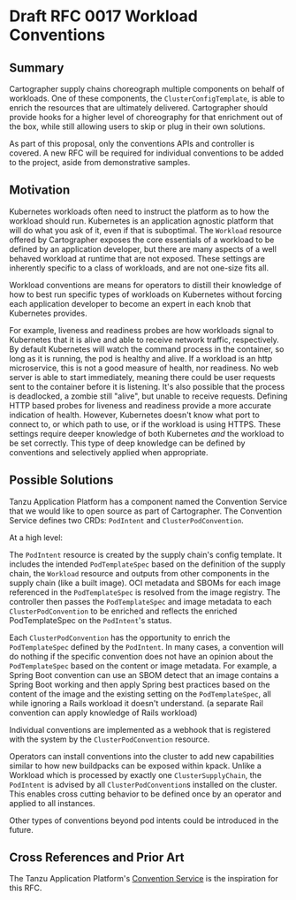 # Draft RFC 0017 Workload Conventions

## Summary

Cartographer supply chains choreograph multiple components on behalf of workloads. One of these components, the `ClusterConfigTemplate`, is able to enrich the resources that are ultimately delivered. Cartographer should provide hooks for a higher level of choreography for that enrichment out of the box, while still allowing users to skip or plug in their own solutions.

As part of this proposal, only the conventions APIs and controller is covered. A new RFC will be required for individual conventions to be added to the project, aside from demonstrative samples.

## Motivation

Kubernetes workloads often need to instruct the platform as to how the workload should run. Kubernetes is an application agnostic platform that will do what you ask of it, even if that is suboptimal. The `Workload` resource offered by Cartographer exposes the core essentials of a workload to be defined by an application developer, but there are many aspects of a well behaved workload at runtime that are not exposed. These settings are inherently specific to a class of workloads, and are not one-size fits all.

Workload conventions are means for operators to distill their knowledge of how to best run specific types of workloads on Kubernetes without forcing each application developer to become an expert in each knob that Kubernetes provides.

For example, liveness and readiness probes are how workloads signal to Kubernetes that it is alive and able to receive network traffic, respectively. By default Kubernetes will watch the command process in the container, so long as it is running, the pod is healthy and alive. If a workload is an http microservice, this is not a good measure of health, nor readiness. No web server is able to start immediately, meaning there could be user requests sent to the container before it is listening. It's also possible that the process is deadlocked, a zombie still "alive", but unable to receive requests. Defining HTTP based probes for liveness and readiness provide a more accurate indication of health. However, Kubernetes doesn't know what port to connect to, or which path to use, or if the workload is using HTTPS. These settings require deeper knowledge of both Kubernetes *and* the workload to be set correctly. This type of deep knowledge can be defined by conventions and selectively applied when appropriate.

## Possible Solutions

Tanzu Application Platform has a component named the Convention Service that we would like to open source as part of Cartographer. The Convention Service defines two CRDs: `PodIntent` and `ClusterPodConvention`.

At a high level:

The `PodIntent` resource is created by the supply chain's config template. It includes the intended `PodTemplateSpec` based on the definition of the supply chain, the `Workload` resource and outputs from other components in the supply chain (like a built image). OCI metadata and SBOMs for each image referenced in the `PodTemplateSpec` is resolved from the image registry. The controller then passes the `PodTemplateSpec` and image metadata to each `ClusterPodConvention` to be enriched and reflects the enriched PodTemplateSpec on the `PodIntent`'s status.

Each `ClusterPodConvention` has the opportunity to enrich the `PodTemplateSpec` defined by the `PodIntent`. In many cases, a convention will do nothing if the specific convention does not have an opinion about the `PodTemplateSpec` based on the content or image metadata. For example, a Spring Boot convention can use an SBOM detect that an image contains a Spring Boot working and then apply Spring best practices based on the content of the image and the existing setting on the `PodTemplateSpec`, all while ignoring a Rails workload it doesn't understand. (a separate Rail convention can apply knowledge of Rails workload)

Individual conventions are implemented as a webhook that is registered with the system by the `ClusterPodConvention` resource.

Operators can install conventions into the cluster to add new capabilities similar to how new buildpacks can be exposed within kpack. Unlike a Workload which is processed by exactly one `ClusterSupplyChain`, the `PodIntent` is advised by all `ClusterPodConvention`s installed on the cluster. This enables cross cutting behavior to be defined once by an operator and applied to all instances.

Other types of conventions beyond pod intents could be introduced in the future.

## Cross References and Prior Art

The Tanzu Application Platform's [Convention Service](https://docs.vmware.com/en/VMware-Tanzu-Application-Platform/0.4/tap/GUID-convention-service-about.html) is the inspiration for this RFC.
